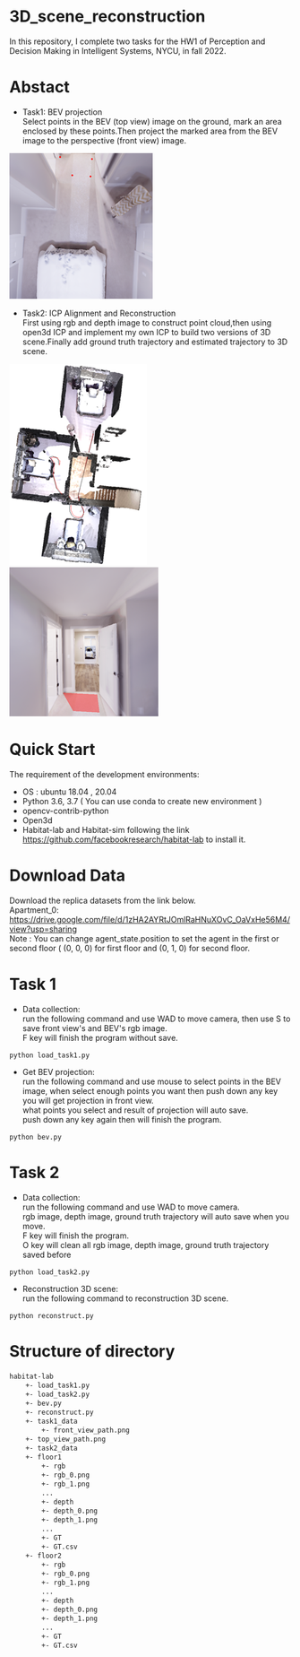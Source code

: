 # 3D_scene_reconstruction
In this repository, I complete two tasks for the HW1 of Perception and Decision Making in Intelligent Systems, NYCU, in fall 2022.

# Abstact
- Task1: BEV projection<br>
Select points in the BEV (top view) image on the ground, mark an
area enclosed by these points.Then project the marked area from the
BEV image to the perspective (front view) image.<br>

![image](https://github.com/lon0862/3D_scene_reconstruction/blob/main/pictures/bev_circle.png) 
- Task2: ICP Alignment and Reconstruction<br>
First using rgb and depth image to construct point cloud,then using open3d ICP and implement my own ICP to build two versions
of 3D scene.Finally add ground truth trajectory and estimated trajectory to 3D scene.<br>

![image](https://github.com/lon0862/3D_scene_reconstruction/blob/main/pictures/3D_scene.png) ![image](https://github.com/lon0862/3D_scene_reconstruction/blob/main/pictures/front_projection.png)

# Quick Start
The requirement of the development environments:
- OS : ubuntu 18.04 , 20.04
- Python 3.6, 3.7 ( You can use conda to create new environment )
- opencv-contrib-python
- Open3d
- Habitat-lab and Habitat-sim
following the link https://github.com/facebookresearch/habitat-lab
to install it.

# Download Data
Download the replica datasets from the link below.<br>
Apartment_0: https://drive.google.com/file/d/1zHA2AYRtJOmlRaHNuXOvC_OaVxHe56M4/view?usp=sharing<br>
Note : You can change agent_state.position to set the agent in
the first or second floor ( (0, 0, 0) for first floor and (0, 1, 0) for
second floor.

# Task 1
- Data collection: <br>
run the following command and use WAD to move camera, then use S to save front view's and BEV's rgb image. <br>
F key will finish the program without save.
```
python load_task1.py
```
- Get BEV projection: <br>
run the following command and use mouse to select points in the BEV image, when select enough points you want then push down any key you will get projection in front view.<br>
what points you select and result of projection will auto save.<br>
push down any key again then will finish the program.
```
python bev.py
```
# Task 2
- Data collection: <br>
run the following command and use WAD to move camera. <br>
rgb image, depth image, ground truth trajectory will auto save when you move.<br>
F key will finish the program.<br>
O key will clean all rgb image, depth image, ground truth trajectory saved before
```
python load_task2.py
```
- Reconstruction 3D scene: <br>
run the following command to reconstruction 3D scene.<br>
```
python reconstruct.py
```
# Structure of directory
```
habitat-lab
    +- load_task1.py
    +- load_task2.py
    +- bev.py
    +- reconstruct.py
    +- task1_data
        +- front_view_path.png
	+- top_view_path.png
    +- task2_data 
	+- floor1
	    +- rgb
		+- rgb_0.png
		+- rgb_1.png
		...
	    +- depth
		+- depth_0.png
		+- depth_1.png
		...
	    +- GT
		+- GT.csv
	+- floor2
	    +- rgb
		+- rgb_0.png
		+- rgb_1.png
		...
	    +- depth
		+- depth_0.png
		+- depth_1.png
		...
	    +- GT
		+- GT.csv
```

